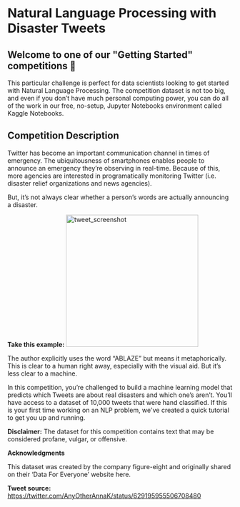 # Natural Language Processing with Disaster Tweets

## Welcome to one of our "Getting Started" competitions 👋
This particular challenge is perfect for data scientists looking to get started with Natural Language Processing. The competition dataset is not too big, and even if you don’t have much personal computing power, you can do all of the work in our free, no-setup, Jupyter Notebooks environment called Kaggle Notebooks.

## Competition Description
Twitter has become an important communication channel in times of emergency.
The ubiquitousness of smartphones enables people to announce an emergency they’re observing in real-time. Because of this, more agencies are interested in programatically monitoring Twitter (i.e. disaster relief organizations and news agencies).

But, it’s not always clear whether a person’s words are actually announcing a disaster. 

**Take this example:**
<img width="296" alt="tweet_screenshot" src="https://user-images.githubusercontent.com/70002987/126814275-eac96252-a50e-4a5d-a4d9-85b784e9fed5.png">

The author explicitly uses the word “ABLAZE” but means it metaphorically. This is clear to a human right away, especially with the visual aid. But it’s less clear to a machine.

In this competition, you’re challenged to build a machine learning model that predicts which Tweets are about real disasters and which one’s aren’t. You’ll have access to a dataset of 10,000 tweets that were hand classified. If this is your first time working on an NLP problem, we've created a quick tutorial to get you up and running.

**Disclaimer:** The dataset for this competition contains text that may be considered profane, vulgar, or offensive.

**Acknowledgments**

This dataset was created by the company figure-eight and originally shared on their ‘Data For Everyone’ website here.

**Tweet source:** https://twitter.com/AnyOtherAnnaK/status/629195955506708480
